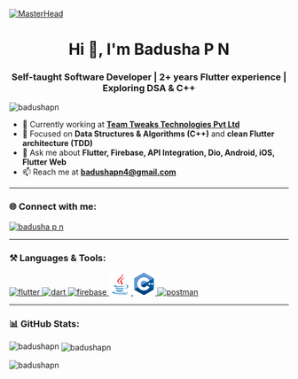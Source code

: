 [![MasterHead](https://firebasestorage.googleapis.com/v0/b/flowerbae-admin.appspot.com/o/images%2FScreenshot%202025-08-25%20181143.png?alt=media&token=2ee73e20-a2e3-4d2f-8182-8c6bb15b005f)](https://github.com/badushapn)

<h1 align="center">Hi 👋, I'm Badusha P N</h1>
<h3 align="center">Self-taught Software Developer | 2+ years Flutter experience | Exploring DSA & C++</h3>

<p align="left"> 
  <img src="https://komarev.com/ghpvc/?username=badushapn&label=Profile%20views&color=0e75b6&style=flat" alt="badushapn" /> 
</p>

- 🔭 Currently working at **[Team Tweaks Technologies Pvt Ltd](https://www.teamtweaks.com/)**  
- 🌱 Focused on **Data Structures & Algorithms (C++)** and **clean Flutter architecture (TDD)**  
- 💬 Ask me about **Flutter, Firebase, API Integration, Dio, Android, iOS, Flutter Web**  
- 📫 Reach me at **badushapn4@gmail.com**

---

<h3 align="left">🌐 Connect with me:</h3>
<p align="left">
<a href="https://linkedin.com/in/badushapn" target="blank">
  <img align="center" src="https://raw.githubusercontent.com/rahuldkjain/github-profile-readme-generator/master/src/images/icons/Social/linked-in-alt.svg" alt="badusha p n" height="30" width="40" />
</a>
</p>

---

<h3 align="left">⚒️ Languages & Tools:</h3>
<p align="left"> 
  <a href="https://flutter.dev" target="_blank" rel="noreferrer"> 
    <img src="https://www.vectorlogo.zone/logos/flutterio/flutterio-icon.svg" alt="flutter" width="40" height="40"/> 
  </a> 
  <a href="https://dart.dev/" target="_blank" rel="noreferrer"> 
    <img src="https://www.vectorlogo.zone/logos/dartlang/dartlang-icon.svg" alt="dart" width="40" height="40"/> 
  </a>
  <a href="https://firebase.google.com/" target="_blank" rel="noreferrer"> 
    <img src="https://www.vectorlogo.zone/logos/firebase/firebase-icon.svg" alt="firebase" width="40" height="40"/> 
  </a>
  <a href="https://www.java.com" target="_blank" rel="noreferrer"> 
    <img src="https://raw.githubusercontent.com/devicons/devicon/master/icons/java/java-original.svg" alt="java" width="40" height="40"/> 
  </a> 
  <a href="https://isocpp.org/" target="_blank" rel="noreferrer"> 
    <img src="https://raw.githubusercontent.com/devicons/devicon/master/icons/cplusplus/cplusplus-original.svg" alt="c++" width="40" height="40"/> 
  </a> 
  <a href="https://www.postman.com/" target="_blank" rel="noreferrer"> 
    <img src="https://www.vectorlogo.zone/logos/getpostman/getpostman-icon.svg" alt="postman" width="40" height="40"/> 
  </a>
</p>

---

<h3 align="left">📊 GitHub Stats:</h3>

<p><img align="left" src="https://github-readme-stats.vercel.app/api/top-langs?username=badushapn&show_icons=true&locale=en&layout=compact" alt="badushapn" /></p>

<p>&nbsp;<img align="center" src="https://github-readme-stats.vercel.app/api?username=badushapn&show_icons=true&locale=en" alt="badushapn" /></p>

<p><img align="center" src="https://github-readme-streak-stats.herokuapp.com/?user=badushapn&" alt="badushapn" /></p>

